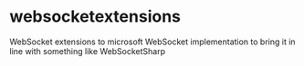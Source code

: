 # websocketextensions
WebSocket extensions to microsoft WebSocket implementation to bring it in line with something like WebSocketSharp
